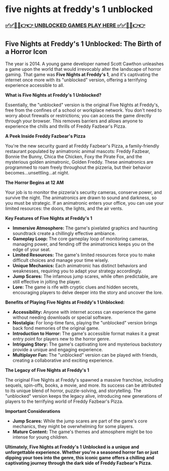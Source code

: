 # five nights at freddy's 1 unblocked

### [✅✅🔴🔴👉👉 UNBLOCKED GAMES PLAY HERE ✅✅🔴🔴👉👉](https://topstoryindia.com)

## Five Nights at Freddy's 1 Unblocked:  The Birth of a Horror Icon

The year is 2014. A young game developer named Scott Cawthon unleashes a game upon the world that would irrevocably alter the landscape of horror gaming. That game was **Five Nights at Freddy's 1**, and it's captivating the internet once more with its "unblocked" version, offering a terrifying experience accessible to all. 

**What is Five Nights at Freddy's 1 Unblocked?**

Essentially, the "unblocked" version is the original Five Nights at Freddy's, free from the confines of a school or workplace network. You don't need to worry about firewalls or restrictions; you can access the game directly through your browser. This removes barriers and allows anyone to experience the chills and thrills of Freddy Fazbear's Pizza.

**A Peek Inside Freddy Fazbear's Pizza**

You're the new security guard at Freddy Fazbear's Pizza, a family-friendly restaurant populated by animatronic animal mascots: Freddy Fazbear, Bonnie the Bunny, Chica the Chicken, Foxy the Pirate Fox, and the mysterious golden animatronic, Golden Freddy. These animatronics are programmed to roam freely throughout the pizzeria, but their behavior becomes...unsettling...at night.

**The Horror Begins at 12 AM**

Your job is to monitor the pizzeria's security cameras, conserve power, and survive the night. The animatronics are drawn to sound and darkness, so you must be strategic. If an animatronic enters your office, you can use your limited resources: the doors, the lights, and the air vents.

**Key Features of Five Nights at Freddy's 1**

* **Immersive Atmosphere:** The game's pixelated graphics and haunting soundtrack create a chillingly effective ambiance. 
* **Gameplay Loop:** The core gameplay loop of monitoring cameras, managing power, and fending off the animatronics keeps you on the edge of your seat. 
* **Limited Resources:** The game's limited resources force you to make difficult choices and manage your time wisely. 
* **Unique Mechanics:** Each animatronic has distinct behaviors and weaknesses, requiring you to adapt your strategy accordingly.
* **Jump Scares:** The infamous jump scares, while often predictable, are still effective in jolting the player. 
* **Lore:** The game is rife with cryptic clues and hidden secrets, encouraging players to delve deeper into the story and uncover the lore.

**Benefits of Playing Five Nights at Freddy's 1 Unblocked:**

* **Accessibility:**  Anyone with internet access can experience the game without needing downloads or special software. 
* **Nostalgia:**  For long-time fans, playing the "unblocked" version brings back fond memories of the original game.
* **Introduction to Horror:**  The game's accessible format makes it a great entry point for players new to the horror genre. 
* **Intriguing Story:**  The game's captivating lore and mysterious backstory provide a unique and engaging experience.
* **Multiplayer Fun:**  The "unblocked" version can be played with friends, creating a collaborative and exciting experience.

**The Legacy of Five Nights at Freddy's 1**

The original Five Nights at Freddy's spawned a massive franchise, including sequels, spin-offs, books, a movie, and more. Its success can be attributed to its unique blend of horror, puzzle-solving, and storytelling. The "unblocked" version keeps the legacy alive, introducing new generations of players to the terrifying world of Freddy Fazbear's Pizza.

**Important Considerations**

* **Jump Scares:**  While the jump scares are part of the game's core mechanics, they might be overwhelming for some players. 
* **Mature Content:** The game's themes and atmosphere might be too intense for young children.

**Ultimately, Five Nights at Freddy's 1 Unblocked is a unique and unforgettable experience. Whether you're a seasoned horror fan or just dipping your toes into the genre, this iconic game offers a chilling and captivating journey through the dark side of Freddy Fazbear's Pizza.** 
